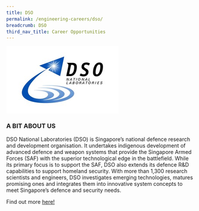 ```yaml
---
title: DSO
permalink: /engineering-careers/dso/
breadcrumb: DSO
third_nav_title: Career Opportunities
---
```

<img src="/images/Careers/Career%20Opportunities/DSO/dso.jpg" alt="dso" style="width:auto;height:180px;" align="left">
<br clear="left">

### A BIT ABOUT US
DSO National Laboratories (DSO) is Singapore’s national defence research and development organisation. It undertakes indigenous development of advanced defence and weapon systems that provide the Singapore Armed Forces (SAF) with the superior technological edge in the battlefield. While its primary focus is to support the SAF, DSO also extends its defence R&D capabilities to support homeland security. With more than 1,300 research scientists and engineers, DSO investigates emerging technologies, matures promising ones and integrates them into innovative system concepts to meet Singapore’s defence and security needs. 

Find out more <a href="https://careers.dso.org.sg/career-openings/index.html" target="_blank">here!</a>